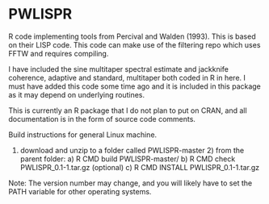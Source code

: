 PWLISPR
===========

R code implementing tools from Percival and Walden (1993). This is based on their LISP code. This code can make use of the filtering repo which uses FFTW and requires compiling. 

I have included the sine multitaper spectral estimate and jackknife coherence, adaptive and standard, multitaper both coded in R in here. I must have added this code some time ago and it is included in this package as it may depend on underlying routines. 

This is currently an R package that I do not plan to put on CRAN, and all documentation is in the form of source code comments.

Build instructions for general Linux machine.

1) download and unzip to a folder called PWLISPR-master 2) from the parent folder: a) R CMD build PWLISPR-master/ b) R CMD check PWLISPR_0.1-1.tar.gz (optional) c) R CMD INSTALL PWLISPR_0.1-1.tar.gz

Note: The version number may change, and you will likely have to set the PATH variable for other operating systems.